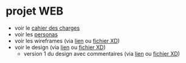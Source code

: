# projet WEB

- voir le [cahier des charges](docs/brief.md)
- voir les [personas](docs/personas.md)
- voir les wireframes (via [lien](https://xd.adobe.com/view/782de561-2ad7-4af9-b077-4c5659955a78-2d7e/) ou [fichier XD](docs/wireframes.xd))
- voir le design (via [lien](https://xd.adobe.com/view/0a6d22ce-537e-4ac0-835f-503ccf8c7cb0-5f3e/) ou [fichier XD](docs/design.xd))
  - version 1 du design avec commentaires (via [lien](https://xd.adobe.com/view/679d1f8f-6ba4-48e4-be99-395940c6711c-32ce) ou [fichier XD](docs/old-design.xd))